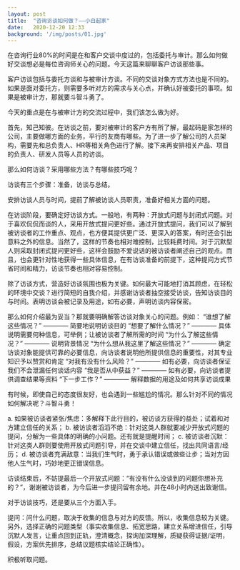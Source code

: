 ```yaml
---
layout: post
title:  "咨询访谈如何做？——小白起家"
date:   2020-12-20 12:33
background: '/img/posts/01.jpg'
---
```


在咨询行业80%的时间是在和客户交谈中度过的，包括委托与审计。那么如何做好交谈想必是每位咨询师关心的问题。今天这篇来聊聊客户访谈那些事。

客户访谈包括与委托方谈和与被审计方谈。不同的交谈对象方式方法也是不同的。如果是面对委托方，则需要多听对方的需求与关心点，并确认好被委托的事项。如果是被审计方，那就要斗智斗勇了。

今天的重点是在与被审计方的交流过程中，我们该怎么做为好。

首先，知己知彼。在访谈之前，要对被审计的客户方有所了解，最起码是家怎样的公司，主要做哪方面的业务，平行的友商有哪些。为了进一步了解公司的人员架构，需要先和总负责人、HR等相关角色进行了解。接下来再安排相关产品、项目的负责人、研发人员等人员的访谈。

那么如何访谈？采用哪些方法？有哪些技巧呢？

访谈有三个步骤：准备，访谈与总结。

安排访谈人员与时间，提前了解被访谈人员职责，准备好相关方面的问题。

在访谈阶段，要确定好访谈方式。一般地，有两种：开放式问题与封闭式问题。对于喜欢侃侃而谈的人，采用开放式提问更好些。通过开放式提问，我们可以了解到被访谈者的工作重点、观点，也方便其提供更广泛、更深入的答案，有时还会引出意料之外的信息。当然了，这样的节奏也相对难控制，比较耗费时间。对于沉默型人则采取封闭式提问更好些，这样会鼓励不爱说话的被访谈者阐述自己的观点。而且，也会更针对性地获得一些具体信息，在有访谈准备的前提下，这种提问方式节省时间和精力，访谈节奏也相对容易控制。

除了访谈方式，营造好访谈氛围也极为关键。如何最大可能地打消其顾虑，在轻松的环境中交谈？进行简短的自我介绍，并感谢访谈者抽空接受访谈，告知访谈目的与时间。表明访谈会被记录及用途，如有必要，声明访谈内容保密。

那么如何介绍最为妥当？那就要明确解答访谈对象关心的问题。例如：
“谁想了解这些情况？” ———— 简要地说明访谈目的
“想要了解什么情况？” ———— 具体说明需要何种信息，可举例；让被访谈者了解所需的时间
“为什么了解这些情况？” ———— 说明背景情况
“为什么想从我这里了解这些情况？” ———— 确定访谈对象能提供可靠的必要信息，向访谈者说明他所提供信息的重要性，对其专业知识予以赞赏和肯定
“对我有没有什么风险？” ———— 如有必要，向访谈者保证我们不会泄漏任何谈话内容
“我是否从中获益？” ———— 如有必要，向访谈者提供调查结果等资料
“下一步工作？” ———— 解释数据的用途及如何共享访谈成果

有时候，即使自己的态度很友好，也会遇到一些尴尬的情况。那么针对不同的情况如何解决呢？斗智斗勇！

a. 如果被访谈者紧张/焦虑：多解释下此行目的，被访谈方获得的益处；试着和对方建立信任的关系；
b. 被访谈者滔滔不绝：针对这类人群就要减少开放式问题的提问，分解为一些具体的明确的小问题。还有就是提醒时间；
c. 被访谈者沉默：针对这类人群则要使用开放式问题引导，并在交谈中建立信任，找出共同语言/经历；
d. 被访谈者充满敌意：当我们生气时，勇于承认错误或做些让步；当对方因他人生气时，巧妙地更正错误信息。

访谈结束后，不妨提最后一个开放式问题：“有没有什么没谈到的问题你想补充的？”，谢谢被访谈者，为今后进一步提问留有余地。并在48小时内送出致谢信。

对于访谈技巧，还是要从三个方面入手。

提问：问什么问题，取决于收集的信息与对方的反馈。所以，收集信息较为关键。另外，选择正确的问题类型（事实收集信息、拓宽思路，建立关系增进信任，引导沉默人发言，让重点回到正轨，澄清概念，探询加深理解，质疑获得证据/证明，假设，方案优先排序，总结议题核实结论正确性）。

积极听取问题。

